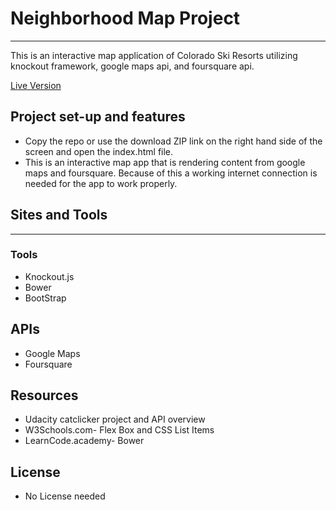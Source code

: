 # Neighborhood Map Project
___

This is an interactive map application of Colorado Ski Resorts utilizing knockout framework, google maps api, and foursquare api.

[Live Version]( https://sumanhakki.github.io/NeighborhoodMapProject/)

## Project set-up and features
  - Copy the repo or use the download ZIP link on the right hand side of the screen  and open the index.html file.
  - This is an interactive map app that is rendering content from google maps and foursquare. Because of this a working internet connection is needed for the app to work properly.

## Sites and Tools
___
 ### Tools
 - Knockout.js
 - Bower
 - BootStrap

 ## APIs
 - Google Maps
 - Foursquare

 ## Resources
 - Udacity catclicker project and API overview
 - W3Schools.com- Flex Box and CSS List Items
 - LearnCode.academy- Bower

 ## License
 - No License needed